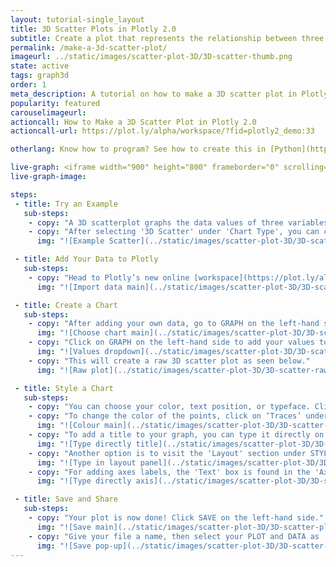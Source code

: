 ```yaml
---
layout: tutorial-single_layout
title: 3D Scatter Plots in Plotly 2.0
subtitle: Create a plot that represents the relationship between three variables.
permalink: /make-a-3d-scatter-plot/
imageurl: ../static/images/scatter-plot-3D/3D-scatter-thumb.png
state: active
tags: graph3d
order: 1
meta_description: A tutorial on how to make a 3D scatter plot in Plotly 2.0.
popularity: featured
carouselimageurl:
actioncall: How to Make a 3D Scatter Plot in Plotly 2.0
actioncall-url: https://plot.ly/alpha/workspace/?fid=plotly2_demo:33

otherlang: Know how to program? See how to create this in [Python](https://plot.ly/python/3d-scatter-plots/) or [R](https://plot.ly/r/3d-scatter-plots/).

live-graph: <iframe width="900" height="800" frameborder="0" scrolling="no" src="https://plot.ly/~plotly2_demo/33.embed"></iframe>
live-graph-image:

steps:
 - title: Try an Example
   sub-steps:
    - copy: "A 3D scatterplot graphs the data values of three variables against each other on the x, y, and z axes."
    - copy: "After selecting '3D Scatter' under 'Chart Type', you can check out an example before adding your own data. Clicking the 'try an example' button will show what a sample chart looks like after adding data and playing with the style. You'll also see what values and style attributes were selected for this specific plot, as well as the end result."
      img: "![Example Scatter](../static/images/scatter-plot-3D/3D-scatter-example.png)"

 - title: Add Your Data to Plotly
   sub-steps:
    - copy: "Head to Plotly’s new online [workspace](https://plot.ly/alpha/workspace/) and add your data. You have the option of typing directly in the grid, uploading your file, or entering a URL of an online dataset. Plotly accepts .xls, .xlsx, or .csv files. For more information on how to enter your data, see [this](http://help.plot.ly/add-data-to-the-plotly-grid/) tutorial."
      img: "![Import data main](../static/images/scatter-plot-3D/3D-scatter-import.png)"

 - title: Create a Chart
   sub-steps:
    - copy: "After adding your own data, go to GRAPH on the left-hand side, then 'Create'. Choose '3D Scatter' under 'Chart type'."
      img: "![Choose chart main](../static/images/scatter-plot-3D/3D-scatter-chart-type.png)"
    - copy: "Click on GRAPH on the left-hand side to add your values to your graph. After selecting ‘3D Scatter', you should then fill out the X, Y, and Z dropdowns to create the plot."
      img: "![Values dropdown](../static/images/scatter-plot-3D/3D-scatter-XYZ-values.png)"
    - copy: "This will create a raw 3D scatter plot as seen below."
      img: "![Raw plot](../static/images/scatter-plot-3D/3D-scatter-raw.png)"

 - title: Style a Chart
   sub-steps:
    - copy: "You can choose your color, text position, or typeface. Click on STYLE on the left-hand side to play around with the style of your plot."
    - copy: "To change the color of the points, click on ‘Traces’ under the same STYLE tab, and choose the color you want. Additionally, this section allows you to change the diameter of the points and also the symbol. Note that certain colors and typeface are only available with a PRO subscription. Click [here](https://plot.ly/products/cloud/) to upgrade!"
      img: "![Colour main](../static/images/scatter-plot-3D/3D-scatter-colour-panel.png)"
    - copy: "To add a title to your graph, you can type it directly on the title by double-clicking it. The same can be done for the legend."
      img: "![Type directly title](../static/images/scatter-plot-3D/3D-scatter-type-title.png)"
    - copy: "Another option is to visit the 'Layout' section under STYLE, click on 'Text' and enter your title in the box, as shown below."
      img: "![Type in layout panel](../static/images/scatter-plot-3D/3D-Scatter-title-panel.png)"
    - copy: "For adding axes labels, the 'Text' box is found in the 'Axes' section under STYLE. Note that you have to click on each X, Y, and Z text box to add its own label."
      img: "![Type directly axis](../static/images/scatter-plot-3D/3D-scatter-axes-title.png)"

 - title: Save and Share
   sub-steps:
    - copy: "Your plot is now done! Click SAVE on the left-hand side."
      img: "![Save main](../static/images/scatter-plot-3D/3D-scatter-plot-save.png)"
    - copy: "Give your file a name, then select your PLOT and DATA as 'Public' or 'Private'. For more information on how sharing works, including the difference between private, public and secret sharing, visit [this](http://help.plot.ly/save-share-and-export-in-plotly/) page."
      img: "![Save pop-up](../static/images/scatter-plot-3D/3D-scatter-plot-save-popup.png)"
---
```



